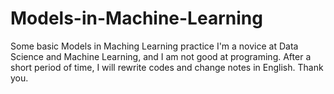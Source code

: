 # Models-in-Machine-Learning
Some basic Models in Maching Learning practice
I'm a novice at Data Science and Machine Learning, and I am not good at programing. After a short period of time, I will rewrite codes and change notes in English. Thank you.
